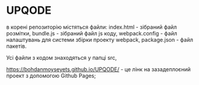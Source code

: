 # UPQODE
в корені репозиторію містяться файли:
index.html - зібраний файл розмітки,
bundle.js - зібраний файл js коду,
webpack.config - файл налаштувань для системи збірки проекту webpack,
package.json - файл пакетів.

Усі файли з кодом знаходяться у папці src,

https://bohdanmoyseyets.github.io/UPQODE/ - це лінк на зазадеплоєний проект з допомогою Github Pages;
